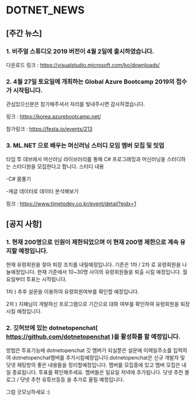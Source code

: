 # DOTNET_NEWS

## [주간 뉴스]

### 1. 비주얼 스튜디오 2019 버전이 4월 2일에 출시하였습니다.
다운로드 링크 : https://visualstudio.microsoft.com/ko/downloads/

### 2. 4월 27일 토요일에 개최하는 Global Azure Bootcamp 2019의 접수가 시작됩니다.
관심있으신분은 참가해주셔서 자리를 빛내주시면 감사하겠습니다. 

링크 : https://korea.azurebootcamp.net/ 

참가링크 : https://festa.io/events/213

### 3. ML.NET 으로 배우는 머신러닝 스터디 모임 멤버 모집 및 밋업
타임 투 데브에서 머신러닝 라이브러리를 통해 C# 프로그래밍과 머신러닝을 스터디하는 스터디원을 
모집한다고 합니다.
스터디 내용 

-C# 몸풀기 

-캐글 데이터로 데이터 분석해보기

링크 : https://www.timetodev.co.kr/event/detail?eidx=1




## [공지 사항]

### 1. 현재 200명으로 인원이 제한되었으며 이 현재 200명 제한으로 계속 유지할 예정입니다.
현재 유령회원을 찾아 퇴장 조치를 내릴예정입니다. 기준은 1차 / 2차 로 유령회원을 나눌예정입니다.
현재 기준에서 10~30명 사이의 유령회원들을 퇴출 시킬 예정입니다. 월요일부터 투표는 시작됩니다.

1차 ) 추후 설문을 이용하여 유령회원여부를 확인할 예정입니다.

2차 ) 지혜님이 개발하신 프로그램으로 기간으로 대화 여부를 확인하여 유령회원을 퇴장시킬 예정입니다.

### 2. 깃허브에 있는 dotnetopenchat( https://github.com/dotnetopenchat )을 활성화를 할 예정입니다.
방법은 투표기능에 dotnetopenchat 깃 멤버가 되실뿐은 설문에 이메일주소를 입력하여 dotnetopenchat멤버를 추가시킬예정입니다.dotnetopenchat은 신규 개발자 및 닷넷 채팅방의 좋은 내용들을 정리할예정입니다.
맴버를 모집중에 있고 맴버 모집은 내일 종료됩니다. 투표를 확인해주세요.
멤버들은 일요일 저녁에 추가됩니다.
닷넷 추천 블로그 / 닷넷 추천 유튜브등등 을 추가로 올릴 예정입니다.

그럼 굿모닝하세요 :)
